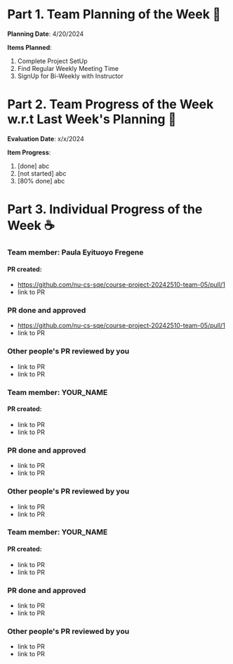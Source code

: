 # Part 1. Team Planning of the Week :ledger:
**Planning Date**: 4/20/2024

**Items Planned**:
1. Complete Project SetUp
2. Find Regular Weekly Meeting Time
3. SignUp for Bi-Weekly with Instructor

# Part 2. Team Progress of the Week w.r.t Last Week's Planning :green_book:
**Evaluation Date**: x/x/2024

**Item Progress**:
1. [done] abc
2. [not started] abc
3. [80% done] abc

# Part 3. Individual Progress of the Week :coffee:

### Team member: Paula Eyituoyo Fregene
#### PR created:
- https://github.com/nu-cs-sqe/course-project-20242510-team-05/pull/1
- link to PR

### PR done and approved
- https://github.com/nu-cs-sqe/course-project-20242510-team-05/pull/1
- link to PR

### Other people's PR reviewed by you
- link to PR
- link to PR


### Team member: YOUR_NAME
#### PR created:
- link to PR
- link to PR

### PR done and approved
- link to PR
- link to PR

### Other people's PR reviewed by you
- link to PR
- link to PR



### Team member: YOUR_NAME
#### PR created:
- link to PR
- link to PR

### PR done and approved
- link to PR
- link to PR

### Other people's PR reviewed by you
- link to PR
- link to PR
